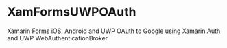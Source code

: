 # XamFormsUWPOAuth
Xamarin Forms iOS, Android and UWP OAuth to Google using Xamarin.Auth and UWP WebAuthenticationBroker
